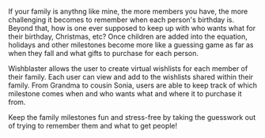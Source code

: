 If your family is anythng like mine, the more members you have, the more challenging
it becomes to remember when each person's birthday is. Beyond that, how is one
ever supposed to keep up with who wants what for their birthday, Christmas, etc?
Once children are added into the equation, holidays and other milestones become
more like a guessing game as far as when they fall and what gifts to purchase for each person.

Wishblaster allows the user to create virtual wishlists for each member of their family. Each 
user can view and add to the wishlists shared within their family. From Grandma to cousin Sonia, 
users are able to keep track of which milestone comes when and who wants what and where it
to purchase it from. 

Keep the family milestones fun and stress-free by taking the guesswork out of 
trying to remember them and what to get people! 